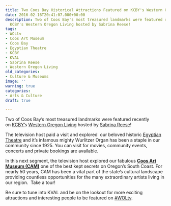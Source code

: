 ```yaml
---
title: Two Coos Bay Historical Attractions Featured on KCBY's Western Oregon Living
date: 2016-02-16T20:41:07.000+00:00
description: Two of Coos Bay's most treasured landmarks were featured recently on
  KCBY's Western Oregon Living hosted by Sabrina Reese!
tags:
- WOLtv
- Coos Art Museum
- Coos Bay
- Egyptian Theatre
- KCBY
- KVAL
- Sabrina Reese
- Western Oregon Living
old_categories:
- Culture & Museums
image: ''
warning: true
categories:
- Arts & Culture
draft: true

---
```

Two of Coos Bay&#8217;s most treasured landmarks were featured recently on [KCBY&#8217;](http://kcby.com/)s <a href="http://kcby.com/features/western-oregon-living" target="_blank">Western Oregon Living</a> hosted by <a href="https://twitter.com/sabrinahost" target="_blank">Sabrina Reese</a>!

The television host paid a visit and explored  our beloved historic <a href="http://www.oregonsadventurecoast.com/listings/historic-egyptian-theatre/" target="_blank">Egyptian Theatre</a> and it&#8217;s infamous mighty Wurlitzer Organ has been a staple in our community since 1925. You can visit for movies, community events, concerts and private bookings are available.



In this next segment, the television host explored our fabulous <a href="http://www.coosart.org/" target="_blank"><strong>Coos Art Museum (CAM)</strong></a> one of the best kept secrets on Oregon&#8217;s South Coast. For nearly 50 years, CAM has been a vital part of the state’s cultural landscape providing countless opportunities for the many extraordinary artists living in our region.  Take a tour!



Be sure to tune into KVAL and be on the lookout for more exciting attractions and interesting people to be featured on <a href="http://kcby.com/features/western-oregon-living" target="_blank">#WOLtv</a>.